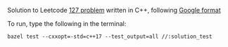 Solution to Leetcode [127 problem](https://leetcode.com/problems/word-ladder/) written in C++, following [Google format](https://google.github.io/styleguide/cppguide)

To run, type the following in the terminal:
```
bazel test --cxxopt=-std=c++17 --test_output=all //:solution_test
```